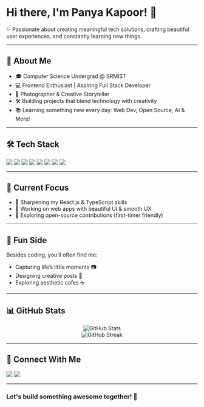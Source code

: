 # Hi there, I'm Panya Kapoor! 👋

✨ Passionate about creating meaningful tech solutions, crafting beautiful user experiences, and constantly learning new things.

---

## 🚀 About Me
- 🎓 Computer Science Undergrad @ SRMIST
- 💻 Frontend Enthusiast | Aspiring Full Stack Developer
- 🎨 Photographer & Creative Storyteller
- 🛠️ Building projects that blend technology with creativity
- 📚 Learning something new every day: Web Dev, Open Source, AI & More!

---

## 🛠️ Tech Stack

<p>
  <img src="https://img.shields.io/badge/HTML5-E34F26?style=flat-square&logo=html5&logoColor=white" />
  <img src="https://img.shields.io/badge/CSS3-1572B6?style=flat-square&logo=css3&logoColor=white" />
  <img src="https://img.shields.io/badge/JavaScript-F7DF1E?style=flat-square&logo=javascript&logoColor=black" />
  <img src="https://img.shields.io/badge/React-61DAFB?style=flat-square&logo=react&logoColor=black" />
  <img src="https://img.shields.io/badge/TypeScript-3178C6?style=flat-square&logo=typescript&logoColor=white" />
  <img src="https://img.shields.io/badge/Node.js-339933?style=flat-square&logo=node.js&logoColor=white" />
  <img src="https://img.shields.io/badge/Git-F05032?style=flat-square&logo=git&logoColor=white" />
  <img src="https://img.shields.io/badge/GitHub-181717?style=flat-square&logo=github&logoColor=white" />
</p>

---

## 🌟 Current Focus
- 🌱 Sharpening my React.js & TypeScript skills
- 🚀 Working on web apps with beautiful UI & smooth UX
- 🤝 Exploring open-source contributions (first-timer friendly)

---

## 📸 Fun Side
Besides coding, you’ll often find me:
- Capturing life’s little moments 📷
- Designing creative posts 🎨
- Exploring aesthetic cafes ☕

---

## 📊 GitHub Stats

<p align="center">
  <img src="https://github-readme-stats.vercel.app/api?username=panyakapoor1&show_icons=true&theme=radical" alt="GitHub Stats" />
  <br/>
  <img src="https://github-readme-streak-stats.herokuapp.com/?user=panyakapoor1&theme=radical" alt="GitHub Streak" />
</p>

---

## 🔗 Connect With Me
<p>
  <a href="https://www.linkedin.com/in/panyakapoor1/"><img src="https://img.shields.io/badge/LinkedIn-0A66C2?style=flat-square&logo=linkedin&logoColor=white" /></a>
  <a href="https://www.instagram.com/soitsjustforfun/"><img src="https://img.shields.io/badge/Instagram-E4405F?style=flat-square&logo=instagram&logoColor=white" /></a>
</p>

---

### Let's build something awesome together! 🚀

